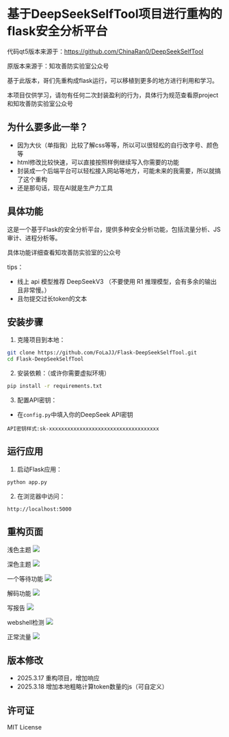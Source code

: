 # 基于DeepSeekSelfTool项目进行重构的flask安全分析平台

代码qt5版本来源于：https://github.com/ChinaRan0/DeepSeekSelfTool

原版本来源于：知攻善防实验室公众号

基于此版本，哥们先重构成flask运行，可以移植到更多的地方进行利用和学习。

本项目仅供学习，请勿有任何二次封装盈利的行为，具体行为规范查看原project和知攻善防实验室公众号

## 为什么要多此一举？
- 因为大伙（单指我）比较了解css等等，所以可以很轻松的自行改字号、颜色等
- html修改比较快速，可以直接按照样例继续写入你需要的功能
- 封装成一个后端平台可以轻松接入网站等地方，可能未来的我需要，所以就搞了这个重构
- 还是那句话，现在AI就是生产力工具


## 具体功能
这是一个基于Flask的安全分析平台，提供多种安全分析功能，包括流量分析、JS审计、进程分析等。

具体功能详细查看知攻善防实验室的公众号

tips：
- 线上 api 模型推荐 DeepSeekV3 （不要使用 R1 推理模型，会有多余的输出且非常慢。）
- 且勿提交过长token的文本
## 安装步骤

1. 克隆项目到本地：
```bash
git clone https://github.com/FoLaJJ/Flask-DeepSeekSelfTool.git
cd Flask-DeepSeekSelfTool
```


2. 安装依赖：（或许你需要虚拟环境）
```bash
pip install -r requirements.txt
```

3. 配置API密钥：
- 在`config.py`中填入你的DeepSeek API密钥
```text
API密钥样式:sk-xxxxxxxxxxxxxxxxxxxxxxxxxxxxxxxxxxxx
```

## 运行应用

1. 启动Flask应用：
```bash
python app.py
```

2. 在浏览器中访问：
```
http://localhost:5000
```

## 重构页面
浅色主题
![](MD-PNG/浅色主题.png)

深色主题
![](MD-PNG/深色主题.png)

一个等待功能
![](MD-PNG/等待环节.png)

解码功能
![](MD-PNG/解码功能.png)

写报告
![](MD-PNG/写报告.png)

webshell检测
![](MD-PNG/webshell.png)

正常流量
![](MD-PNG/正常流量.png)



## 版本修改
- 2025.3.17 重构项目，增加响应
- 2025.3.18 增加本地粗略计算token数量的js（可自定义）
## 许可证

MIT License
